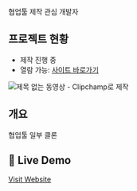 협업툴 제작 관심 개발자

## 프로젝트 현황
- 제작 진행 중
- 열람 가능: [사이트 바로가기](https://gogoleelee88.github.io/resume88/)
  
![제목 없는 동영상 - Clipchamp로 제작](https://github.com/user-attachments/assets/f4ae9097-4f31-4c79-b5b7-e10c62f4d2a8)
## 개요
협업툴 일부 클론 


## 🔗 Live Demo
[Visit Website](https://gogoleelee88.github.io/resume88/)
